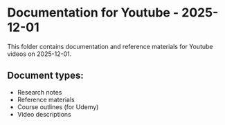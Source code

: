 # Documentation for Youtube - 2025-12-01

This folder contains documentation and reference materials for Youtube videos on 2025-12-01.

## Document types:
- Research notes
- Reference materials
- Course outlines (for Udemy)
- Video descriptions
